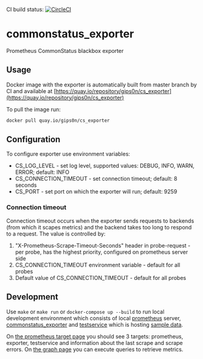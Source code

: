 CI build status: [![CircleCI](https://circleci.com/gh/gips0n/commonstatus_exporter.svg?style=svg)](https://circleci.com/gh/gips0n/commonstatus_exporter)

# commonstatus_exporter
Prometheus CommonStatus blackbox exporter

## Usage

Docker image with the exporter is automatically built from master branch by CI and available at [https://quay.io/repository/gips0n/cs_exporter](https://quay.io/repository/gips0n/cs_exporter)

To pull the image run:

```bash
docker pull quay.io/gips0n/cs_exporter
```

## Configuration

To configure exporter use environment variables:

* CS_LOG_LEVEL - set log level, supported values: DEBUG, INFO, WARN, ERROR; default: INFO
* CS_CONNECTION_TIMEOUT - set connection timeout; default: 8 seconds
* CS_PORT - set port on which the exporter will run; default: 9259

### Connection timeout

Connection timeout occurs when the exporter sends requests to backends (from which it scapes metrics) and the backend takes too long to respond to a request. The value is controlled by:

1. "X-Prometheus-Scrape-Timeout-Seconds" header in probe-request - per probe, has the highest priority, configured on prometheus server side
2. CS_CONNECTION_TIMEOUT environment variable - default for all probes
3. Default value of CS_CONNECTION_TIMEOUT - default for all probes

## Development

Use `make` or `make run` or `docker-compose up --build` to run local development environment which consists of local [prometheus](http://localhost:9090) server, [commonstatus_exporter](http://localhost:9259/metrics) and [testservice](http://localhost:8081/) which is hosting [sample data](./docker/testservice/valid_metrics.txt).

On [the prometheus target page](http://localhost:9090/targets) you should see 3 targets: prometheus, exporter, testservice and information about the last scrape and scrape errors. On [the graph page](http://localhost:9090/graph) you can execute queries to retrieve metrics.
